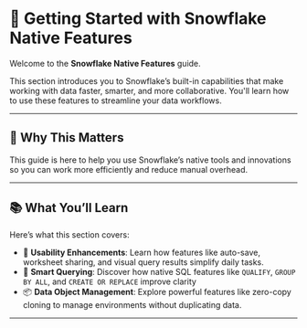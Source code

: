 # 🚀 Getting Started with Snowflake Native Features

Welcome to the **Snowflake Native Features** guide.

This section introduces you to Snowflake’s built-in capabilities that make working with data faster, smarter, and more collaborative. You'll learn how to use these features to streamline your data workflows.

---

## 🧭 Why This Matters

 This guide is here to help you use Snowflake’s native tools and innovations so you can work more efficiently and reduce manual overhead.


---

## 📚 What You’ll Learn

Here’s what this section covers:

- 🔧 **Usability Enhancements**: Learn how features like auto-save, worksheet sharing, and visual query results simplify daily tasks.  
- 🧠 **Smart Querying**: Discover how native SQL features like `QUALIFY`, `GROUP BY ALL`, and `CREATE OR REPLACE` improve clarity
- 📦 **Data Object Management**: Explore powerful features like zero-copy cloning to manage environments without duplicating data.  


---


